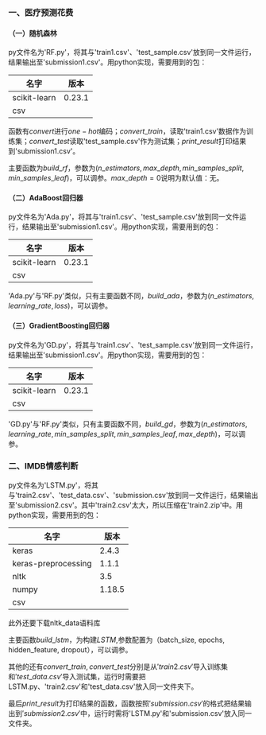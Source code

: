 ### 一、医疗预测花费

#### （一）随机森林

py文件名为'RF.py'，将其与'train1.csv'、'test_sample.csv'放到同一文件运行，结果输出至'submission1.csv'。用python实现，需要用到的包：

| 名字         | 版本   |
| ------------ | ------ |
| scikit-learn | 0.23.1 |
| csv          |        |

函数有$convert$进行$one-hot$编码；$convert\_train$，读取'train1.csv'数据作为训练集；$convert\_test$读取'test_sample.csv'作为测试集；$print\_result$打印结果到'submission1.csv'。

主要函数为$build\_rf$，参数为$(n\_estimators, max\_depth, min\_samples\_split, min\_samples\_leaf)$，可以调参。$max\_depth=0$说明为默认值：无。

#### （二）AdaBoost回归器

py文件名为'Ada.py'，将其与'train1.csv'、'test_sample.csv'放到同一文件运行，结果输出至'submission1.csv'。用python实现，需要用到的包：

| 名字         | 版本   |
| ------------ | ------ |
| scikit-learn | 0.23.1 |
| csv          |        |

'Ada.py'与'RF.py'类似，只有主要函数不同，$build\_ada$，参数为$(n\_estimators, learning\_rate, loss)$，可以调参。

#### （三）GradientBoosting回归器

py文件名为'GD.py'，将其与'train1.csv'、'test_sample.csv'放到同一文件运行，结果输出至'submission1.csv'。用python实现，需要用到的包：

| 名字         | 版本   |
| ------------ | ------ |
| scikit-learn | 0.23.1 |
| csv          |        |

'GD.py'与'RF.py'类似，只有主要函数不同，$build\_gd$，参数为$(n\_estimators, learning\_rate, min\_samples\_split, min\_samples\_leaf, max\_depth)$，可以调参。

### 二、IMDB情感判断

py文件名为'LSTM.py'，将其与'train2.csv'、'test_data.csv'、'submission.csv'放到同一文件运行，结果输出至'submission2.csv'。其中'train2.csv'太大，所以压缩在'train2.zip'中。用python实现，需要用到的包：

| 名字                | 版本   |
| ------------------- | ------ |
| keras               | 2.4.3  |
| keras-preprocessing | 1.1.1  |
| nltk                | 3.5    |
| numpy               | 1.18.5 |
| csv                 |        |

此外还要下载nltk_data语料库

主要函数$build\_lstm$，为构建$LSTM$,参数配置为（batch_size, epochs, hidden_feature, dropout），可以调参。

其他的还有$convert\_train,convert\_test$分别是从$'train2.csv'$导入训练集和$'test\_data.csv'$导入测试集，运行时需要把LSTM.py、'train2.csv'和'test_data.csv'放入同一文件夹下。

最后$print\_result$为打印结果的函数，函数按照$'submission.csv'$的格式把结果输出到$'submission2.csv'$中，运行时需将'LSTM.py'和'submission.csv'放入同一文件夹。
